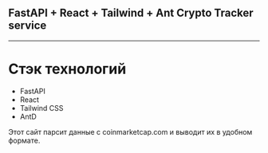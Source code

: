 ## FastAPI + React + Tailwind + Ant Crypto Tracker service

---

# Стэк технологий
- FastAPI
- React
- Tailwind CSS
- AntD

Этот сайт парсит данные с coinmarketcap.com и выводит их в удобном формате.